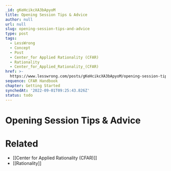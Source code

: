 ```yaml
---
_id: gKeHcikcXA3bApyoM
title: Opening Session Tips & Advice
author: null
url: null
slug: opening-session-tips-and-advice
type: post
tags:
  - LessWrong
  - Concept
  - Post
  - Center_for Applied Rationality (CFAR)
  - Rationality
  - Center_for_Applied_Rationality_(CFAR)
href: >-
  https://www.lesswrong.com/posts/gKeHcikcXA3bApyoM/opening-session-tips-and-advice
sequence: CFAR Handbook
chapter: Getting Started
synchedAt: '2022-09-01T09:25:43.826Z'
status: todo
---
```


# Opening Session Tips & Advice


# Related

- [[Center for Applied Rationality (CFAR)]]
- [[Rationality]]